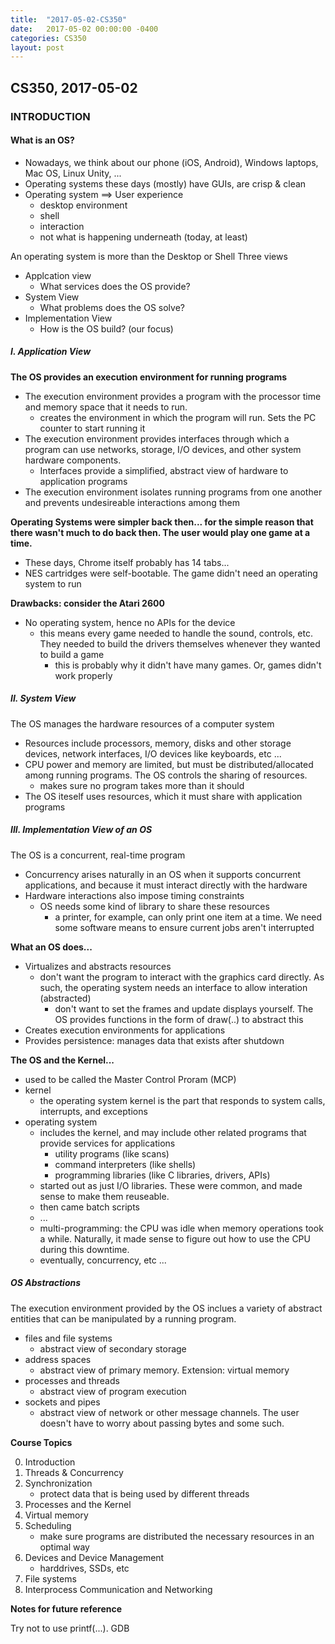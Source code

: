 ```yaml
---
title:  "2017-05-02-CS350"
date:   2017-05-02 00:00:00 -0400
categories: CS350
layout: post
---
```

## CS350, 2017-05-02


### INTRODUCTION


#### What is an OS?

* Nowadays, we think about our phone (iOS, Android), Windows laptops, Mac OS, Linux Unity, ...
* Operating systems these days (mostly) have GUIs, are crisp & clean
* Operating system ==> User experience
	* desktop environment
	* shell
	* interaction
	* not what is happening underneath (today, at least)

An operating system is more than the Desktop or Shell
Three views

* Applcation view
	* What services does the OS provide?
* System View
	* What problems does the OS solve?
* Implementation View
	* How is the OS build? (our focus)

##### I. Application View

**The OS provides an execution environment for running programs**

* The execution environment provides a program with the processor time and memory space that it needs to run.
	* creates the environment in which the program will run. Sets the PC counter to start running it
* The execution environment provides interfaces through which a program can use networks, storage, I/O devices, and other system hardware components.
	* Interfaces provide a simplified, abstract view of hardware to application programs
* The execution environment isolates running programs from one another and prevents undesireable interactions among them

**Operating Systems were simpler back then... for the simple reason that there wasn't much to do back then. The user would play one game at a time.**

* These days, Chrome itself probably has 14 tabs...
* NES cartridges were self-bootable. The game didn't need an operating system to run

**Drawbacks: consider the Atari 2600**

* No operating system, hence no APIs for the device
	* this means every game needed to handle the sound, controls, etc. They needed to build the drivers themselves whenever they wanted to build a game
		* this is probably why it didn't have many games. Or, games didn't work properly


##### II. System View

The OS manages the hardware resources of a computer system

* Resources include processors, memory, disks and other storage devices, network interfaces, I/O devices like keyboards, etc ...
* CPU power and memory are limited, but must be distributed/allocated among running programs. The OS controls the sharing of resources.
	* makes sure no program takes more than it should
* The OS iteself uses resources, which it must share with application programs


##### III. Implementation View of an OS

The OS is a concurrent, real-time program

* Concurrency arises naturally in an OS when it supports concurrent applications, and because it must interact directly with the hardware
* Hardware interactions also impose timing constraints
	* OS needs some kind of library to share these resources
		* a printer, for example, can only print one item at a time. We need some software means to ensure current jobs aren't interrupted


**What an OS does...**

* Virtualizes and abstracts resources
	* don't want the program to interact with the graphics card directly. As such, the operating system needs an interface to allow interation (abstracted)
		* don't want to set the frames and update displays yourself. The OS provides functions in the form of draw(..) to abstract this
* Creates execution environments for applications
* Provides persistence: manages data that exists after shutdown


**The OS and the Kernel...**

* used to be called the Master Control Proram (MCP)
* kernel
	* the operating system kernel is the part that responds to system calls, interrupts, and exceptions
* operating system
	* includes the kernel, and may include other related programs that provide services for applications
		* utility programs (like scans)
		* command interpreters (like shells)
		* programming libraries (like C libraries, drivers, APIs)
	* started out as just I/O libraries. These were common, and made sense to make them reuseable.
	* then came batch scripts
	* ...
	* multi-programming: the CPU was idle when memory operations took a while. Naturally, it made sense to figure out how to use the CPU during this downtime.
	* eventually, concurrency, etc ...

##### OS Abstractions

The execution environment provided by the OS inclues a variety of abstract entities that can be manipulated by a running program.

* files and file systems
	* abstract view of secondary storage
* address spaces
	* abstract view of primary memory. Extension: virtual memory
* processes and threads
	* abstract view of program execution
* sockets and pipes
	* abstract view of network or other message channels. The user doesn't have to worry about passing bytes and some such.


**Course Topics**

0. Introduction
1. Threads & Concurrency
2. Synchronization
	* protect data that is being used by different threads
3. Processes and the Kernel
4. Virtual memory
5. Scheduling
	* make sure programs are distributed the necessary resources in an optimal way
6. Devices and Device Management
	* harddrives, SSDs, etc
7. File systems
8. Interprocess Communication and Networking

__Notes for future reference__

Try not to use printf(...). GDB
